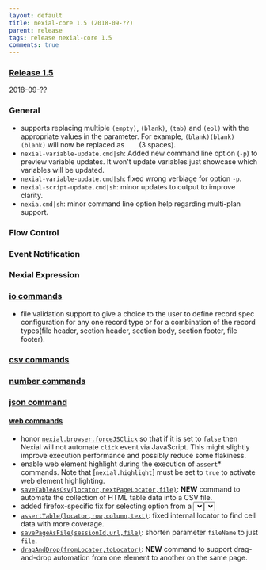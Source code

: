 ```yaml
---
layout: default
title: nexial-core 1.5 (2018-09-??)
parent: release
tags: release nexial-core 1.5
comments: true
---
```


### <a href="https://github.com/nexiality/nexial-core/releases/tag/nexial-core-1.5" class="external-link" target="_nexial_link">Release 1.5</a>
2018-09-??


### General
- supports replacing multiple `(empty)`, `(blank)`, `(tab)` and `(eol)` with the appropriate values in the parameter. 
  For example, `(blank)(blank)(blank)` will now be replaced as `   ` (3 spaces).
- `nexial-variable-update.cmd|sh`: Added new command line option (`-p`) to preview variable updates. It won't update 
  variables just showcase which variables will be updated. 
- `nexial-variable-update.cmd|sh`: fixed wrong verbiage for option `-p`.
- `nexial-script-update.cmd|sh`: minor updates to output to improve clarity.
- `nexia.cmd|sh`: minor command line option help regarding multi-plan support.


### Flow Control


### Event Notification


### Nexial Expression  

### [io commands](../commands/io)
- file validation support to give a choice to the user to define record spec configuration for any one record type or
  for a combination of the record types(file header, section header, section body, section footer, file footer).


### [csv commands](../commands/csv)
  

### [number commands](../commands/number)


### [json command](../commands/json)


#### [web commands](../commands/web)
- honor [`nexial.browser.forceJSClick`](../systemvars/index#nexial.browser.forceJSClick) so that if it is set to 
  `false` then Nexial will not automate `click` event via JavaScript. This might slightly improve execution performance
  and possibly reduce some flakiness.
- enable web element highlight during the execution of `assert`* commands. Note that [`nexial.highlight`] must be set
  to `true` to activate web element highlighting.
- [`saveTableAsCsv(locator,nextPageLocator,file)`](../commands/web/saveTableAsCsv(locator,nextPageLocator,file)): 
  **NEW** command to automate the collection of HTML table data into a CSV file.
- added firefox-specific fix for selecting option from a <SELECT> element. Only tested on single-option <SELECT> so far.
- [`assertTable(locator,row,column,text)`](../commands/web/assertTable(locator,row,column,text)): fixed internal
  locator to find cell data with more coverage.
- [`savePageAsFile(sessionId,url,file)`](../commands/web/savePageAsFile(sessionId,url,file)): shorten parameter 
  `fileName` to just `file`.
- [`dragAndDrop(fromLocator,toLocator)`](../commands/web/dragAndDrop(fromLocator,toLocator)): **NEW** command to
  support drag-and-drop automation from one element to another on the same page.